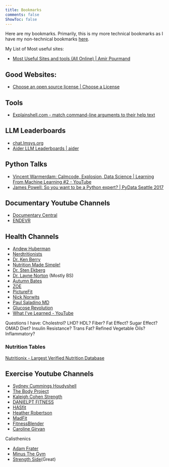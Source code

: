 ```yaml
---
title: Bookmarks
comments: false
ShowToc: false
---
```

Here are my bookmarks. Primarily, this is my more technical bookmarks as I have my non-technical bookmarks [here](https://aprd.ir/bookmarks/).

My List of Most useful sites: 
- [Most Useful Sites and tools (All Online) | Amir Pourmand](https://amirpourmand.ir/posts/2021/useful-sites/)

## Good Websites:
- [Choose an open source license | Choose a License](https://choosealicense.com/)

## Tools
- [Explainshell.com - match command-line arguments to their help text](https://explainshell.com/)

## LLM Leaderboards
- [chat.lmsys.org](https://chat.lmsys.org/)
- [Aider LLM Leaderboards | aider](https://aider.chat/docs/leaderboards/)

## Python Talks
- [Vincent Warmerdam: Calmcode, Explosion, Data Science | Learning From Machine Learning #2 - YouTube](https://www.youtube.com/watch?v=yvgxRzqx1Jg)
- [James Powell: So you want to be a Python expert? | PyData Seattle 2017](https://www.youtube.com/watch?v=cKPlPJyQrt4)


## Documentary Youtube Channels
- [Documentary Central](https://www.youtube.com/@DocoCentral)
- [ENDEVR](https://www.youtube.com/@ENDEVRDocs/videos)

## Health Channels
- [Andew Huberman](https://www.youtube.com/@hubermanlab/)
- [Nerdtritionists](https://www.youtube.com/@Nerdtritionists)
- [Dr. Ken Berry](https://www.youtube.com/@KenDBerryMD)
- [Nutrition Made Simple!](https://www.youtube.com/@NutritionMadeSimple)
- [Dr. Sten Ekberg](https://www.youtube.com/@drekberg)
- [Dr. Layne Norton](https://www.youtube.com/@biolayne1) (Mostly BS)
- [Autumn Bates](https://www.youtube.com/@AutumnBates)
- [ZOE](https://youtube.com/@joinzoe)
- [PictureFit](https://www.youtube.com/@PictureFit)
- [Nick Norwits](https://www.youtube.com/@nicknorwitzPhD)
- [Paul Saladino MD](https://www.youtube.com/@Paulsaladinomd/videos)
- [Glucose Revolution](https://www.youtube.com/@GlucoseRevolution)
- [What I've Learned - YouTube](https://www.youtube.com/@WhatIveLearned)


Questions I have: Cholestrol? LHD? HDL? Fiber? Fat Effect? Sugar Effect? OMAD Diet? Insulin Resistance? Trans Fat? Refined Vegetable Oils? Inflammatory? 
### Nutrition Tables
[Nutritionix - Largest Verified Nutrition Database](https://www.nutritionix.com/)

## Exercise Youtube Channels
- [Sydney Cummings Houdyshell](https://youtube.com/@sydneycummingshoudyshell)
- [The Body Project](https://www.youtube.com/@BodyProjectchallenge)
- [Kaleigh Cohen Strength](https://www.youtube.com/@KaleighStrength)
- [DANIELPT FITNESS](https://www.youtube.com/@DANIELPTFITNESS)
- [HASfit](https://www.youtube.com/@HASfit)
- [Heather Robertson](https://www.youtube.com/@Heatherrobertsoncom)
- [MadFit](https://www.youtube.com/@MadFit)
- [FitnessBlender](https://www.youtube.com/@fitnessblender)
- [Caroline Girvan](https://www.youtube.com/c/carolinegirvan)

Calisthenics
- [Adam Frater](https://www.youtube.com/@adam_frater)
- [Minus The Gym](https://www.youtube.com/@MinusTheGym)
- [Strength Side](https://www.youtube.com/@Strengthside)(Great)